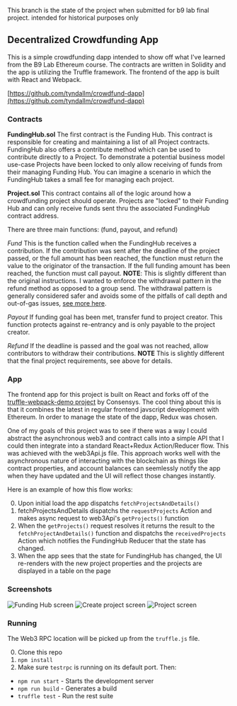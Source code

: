 This branch is the state of the project when submitted for b9 lab final project. intended for historical purposes only

## Decentralized Crowdfunding App

This is a simple crowdfunding dapp intended to show off what I've learned from the B9 Lab Ethereum course. The contracts are written in Solidity and the app is utilizing the Truffle framework. The frontend of the app is built with React and Webpack. 

[https://github.com/tyndallm/crowdfund-dapp](https://github.com/tyndallm/crowdfund-dapp)

### Contracts

**FundingHub.sol**
The first contract is the Funding Hub. This contract is responsible for creating and maintaining a list of all Project contracts. FundingHub also offers a contribute method which can be used to contribute directly to a Project. To demonstrate a potential business model use-case Projects have been locked to only allow receiving of funds from their managing Funding Hub. You can imagine a scenario in which the FundingHub takes a small fee for managing each project.

**Project.sol**
This contract contains all of the logic around how a crowdfunding project should operate. Projects are "locked" to their Funding Hub and can only receive funds sent thru the associated FundingHub contract address.

There are three main functions: (fund, payout, and refund)

*Fund*
This is the function called when the FundingHub receives a contribution. If the contribution was sent after the deadline of the project passed, or the full amount has been reached, the function must return the value to the originator of the transaction. If the full funding amount has been reached, the function must call payout. 
**NOTE**: This is slightly different than the original instructions. I wanted to enforce the withdrawal pattern in the refund method as opposed to a group send. The withdrawal pattern is generally considered safer and avoids some of the pitfalls of call depth and out-of-gas issues, [see more here](https://solidity.readthedocs.io/en/develop/common-patterns.html#withdrawal-from-contracts).

*Payout*
If funding goal has been met, transfer fund to project creator. This function protects against re-entrancy and is only payable to the project creator.

*Refund*
If the deadline is passed and the goal was not reached, allow contributors to withdraw their contributions.
**NOTE** This is slightly different that the final project requirements, see above for details.


### App
The frontend app for this project is built on React and forks off of the [truffle-webpack-demo project](https://github.com/ConsenSys/truffle-webpack-demo) by Consensys. The cool thing about this is that it combines the latest in regular frontend javscript development with Ethereum. In order to manage the state of the dapp, Redux was chosen. 

One of my goals of this project was to see if there was a way I could abstract the asynchronous web3 and contract calls into a simple API that I could then integrate into a standard React+Redux Action/Reducer flow. This was achieved with the web3Api.js file. This approach works well with the asynchronous nature of interacting with the blockchain as things like contract properties, and account balances can seemlessly notify the app when they have updated and the UI will reflect those changes instantly.

Here is an example of how this flow works:

0. Upon initial load the app dispatchs ```fetchProjectsAndDetails()```
0. fetchProjectsAndDetails dispatchs the ```requestProjects``` Action and makes async request to web3Api's ```getProjects()``` function
0. When the ```getProjects()``` request resolves it returns the result to the ```fetchProjectAndDetails()``` function and dispatchs the ```receivedProjects``` Action which notifies the FundingHub Reducer that the state has changed. 
0. When the app sees that the state for FundingHub has changed, the UI re-renders with the new project properties and the projects are displayed in a table on the page


### Screenshots
![Funding Hub screen](https://github.com/tyndallm/crowdfund-dapp/blob/master/docs/images/hub_screen.png?raw=true)
![Create project screen](https://github.com/tyndallm/crowdfund-dapp/blob/master/docs/images/create_project.png?raw=true)
![Project screen](https://github.com/tyndallm/crowdfund-dapp/blob/master/docs/images/project_screen.png?raw=true)


### Running

The Web3 RPC location will be picked up from the `truffle.js` file.

0. Clone this repo
0. `npm install`
0. Make sure `testrpc` is running on its default port. Then:
  - `npm run start` - Starts the development server
  - `npm run build` - Generates a build
  - `truffle test` - Run the rest suite